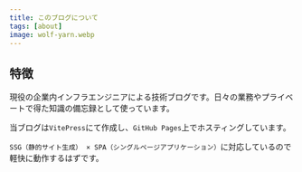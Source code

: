 ```yaml
---
title: このブログについて
tags: [about]
image: wolf-yarn.webp
---
```


<script setup>
import PieChart from "../.vitepress/theme/components/PieChart.vue"
</script>


## 特徴
現役の企業内インフラエンジニアによる技術ブログです。日々の業務やプライベートで得た知識の備忘録として使っています。

当ブログは`VitePress`にて作成し、`GitHub Pages`上でホスティングしています。

`SSG（静的サイト生成） × SPA（シングルページアプリケーション）`に対応しているので軽快に動作するはずです。
